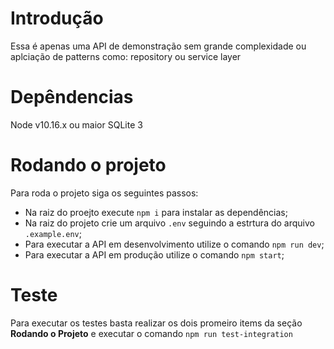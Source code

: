 # Introdução
Essa é apenas uma API de demonstração sem grande complexidade ou aplciação de patterns como: repository ou service layer

# Depêndencias
Node v10.16.x ou maior
SQLite 3

# Rodando o projeto
Para roda o projeto siga os seguintes passos:
- Na raiz do proejto execute `npm i` para instalar as dependências;
- Na raiz do projeto crie um arquivo `.env` seguindo a estrtura do arquivo `.example.env`;
- Para executar a API em desenvolvimento utilize o comando `npm run dev`;
- Para executar a API em produção utilize o comando `npm start`;

# Teste
Para executar os testes basta realizar os dois promeiro items da seção **Rodando o Projeto** e executar o comando `npm run test-integration`
